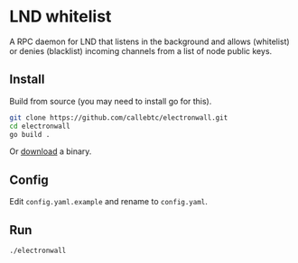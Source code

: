 # LND whitelist
A RPC daemon for LND that listens in the background and allows (whitelist) or denies (blacklist) incoming channels from a list of node public keys.

## Install

Build from source (you may need to install go for this).

```bash
git clone https://github.com/callebtc/electronwall.git
cd electronwall
go build .
```

Or [download](https://github.com/callebtc/electronwall/releases) a binary.

## Config
Edit `config.yaml.example` and rename to `config.yaml`.

## Run

```bash
./electronwall
```
